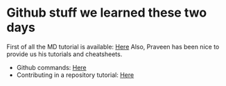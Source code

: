 # Github stuff we learned these two days

First of all the MD tutorial is available: [Here](https://www.markdowntutorial.com)
Also, Praveen has been nice to provide us his tutorials and cheatsheets.

* Github commands: [Here](https://blog.praveen.science/git-shortcuts/)
* Contributing in a repository tutorial: [Here](https://github.com/CatsInTech/Rezume/blob/master/CONTRIBUTING.md)
